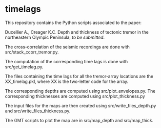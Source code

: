 # timelags

This repository contains the Python scripts associated to the paper:

Ducellier A., Creager K.C. Depth and thickness of tectonic tremor in the northeastern Olympic Peninsula, _to be submitted_.

The cross-correlation of the seismic recordings are done with src/stack_ccorr_tremor.py.

The computation of the corresponding time lags is done with src/get_timelag.py.

The files containing the time lags for all the tremor-array locations are the XX_timelag.pkl, where XX is the two-letter code for the array.

The corresponding depths are computed using src/plot_envelopes.py. The corresponding thicknesses are computed using src/plot_thickness.py

The input files for the maps are then created using src/write_files_depth.py and src/write_files_thickness.py.

The GMT scripts to plot the map are in src/map_depth and src/map_thick.
